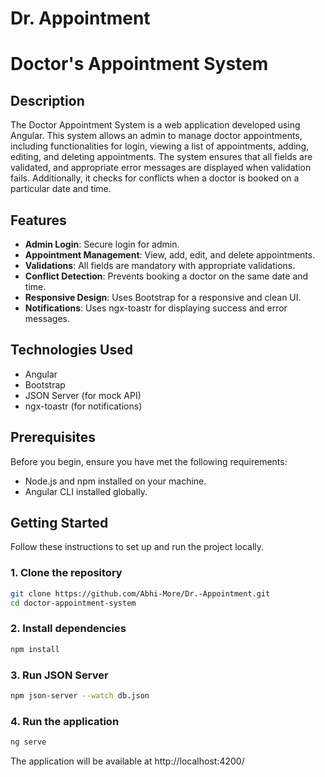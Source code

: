 # Dr. Appointment

# Doctor's Appointment System

## Description

The Doctor Appointment System is a web application developed using Angular. This system allows an admin to manage doctor appointments, including functionalities for login, viewing a list of appointments, adding, editing, and deleting appointments. The system ensures that all fields are validated, and appropriate error messages are displayed when validation fails. Additionally, it checks for conflicts when a doctor is booked on a particular date and time.

## Features

- **Admin Login**: Secure login for admin.
- **Appointment Management**: View, add, edit, and delete appointments.
- **Validations**: All fields are mandatory with appropriate validations.
- **Conflict Detection**: Prevents booking a doctor on the same date and time.
- **Responsive Design**: Uses Bootstrap for a responsive and clean UI.
- **Notifications**: Uses ngx-toastr for displaying success and error messages.

## Technologies Used

- Angular
- Bootstrap
- JSON Server (for mock API)
- ngx-toastr (for notifications)

## Prerequisites

Before you begin, ensure you have met the following requirements:

- Node.js and npm installed on your machine.
- Angular CLI installed globally.

## Getting Started

Follow these instructions to set up and run the project locally.

### 1. Clone the repository

```bash
git clone https://github.com/Abhi-More/Dr.-Appointment.git
cd doctor-appointment-system
```

### 2. Install dependencies

```bash
npm install
```

### 3. Run JSON Server

```bash
npm json-server --watch db.json
```


### 4. Run the application

```bash
ng serve
```

The application will be available at http://localhost:4200/
